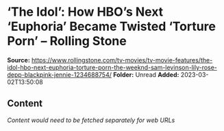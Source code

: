 # ‘The Idol’: How HBO’s Next ‘Euphoria’ Became Twisted ‘Torture Porn’ – Rolling Stone

**Source:** https://www.rollingstone.com/tv-movies/tv-movie-features/the-idol-hbo-next-euphoria-torture-porn-the-weeknd-sam-levinson-lily-rose-depp-blackpink-jennie-1234688754/
**Folder:** Unread
**Added:** 2023-03-02T13:50:08




## Content
*Content would need to be fetched separately for web URLs*
